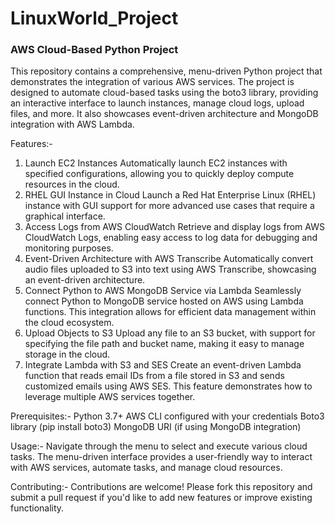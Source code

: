 # LinuxWorld_Project
### AWS Cloud-Based Python Project


This repository contains a comprehensive, menu-driven Python project that demonstrates the integration of various AWS services. The project is designed to automate cloud-based tasks using the boto3 library, providing an interactive interface to launch instances, manage cloud logs, upload files, and more. It also showcases event-driven architecture and MongoDB integration with AWS Lambda.

Features:-
1. Launch EC2 Instances
Automatically launch EC2 instances with specified configurations, allowing you to quickly deploy compute resources in the cloud.
2. RHEL GUI Instance in Cloud
Launch a Red Hat Enterprise Linux (RHEL) instance with GUI support for more advanced use cases that require a graphical interface.
3. Access Logs from AWS CloudWatch
Retrieve and display logs from AWS CloudWatch Logs, enabling easy access to log data for debugging and monitoring purposes.
4. Event-Driven Architecture with AWS Transcribe
Automatically convert audio files uploaded to S3 into text using AWS Transcribe, showcasing an event-driven architecture.
5. Connect Python to AWS MongoDB Service via Lambda
Seamlessly connect Python to MongoDB service hosted on AWS using Lambda functions. This integration allows for efficient data management within the cloud ecosystem.
6. Upload Objects to S3
Upload any file to an S3 bucket, with support for specifying the file path and bucket name, making it easy to manage storage in the cloud.
7. Integrate Lambda with S3 and SES
Create an event-driven Lambda function that reads email IDs from a file stored in S3 and sends customized emails using AWS SES. This feature demonstrates how to leverage multiple AWS services together.

Prerequisites:-
Python 3.7+
AWS CLI configured with your credentials
Boto3 library (pip install boto3)
MongoDB URI (if using MongoDB integration)

Usage:-
Navigate through the menu to select and execute various cloud tasks. The menu-driven interface provides a user-friendly way to interact with AWS services, automate tasks, and manage cloud resources.

Contributing:-
Contributions are welcome! Please fork this repository and submit a pull request if you'd like to add new features or improve existing functionality.

